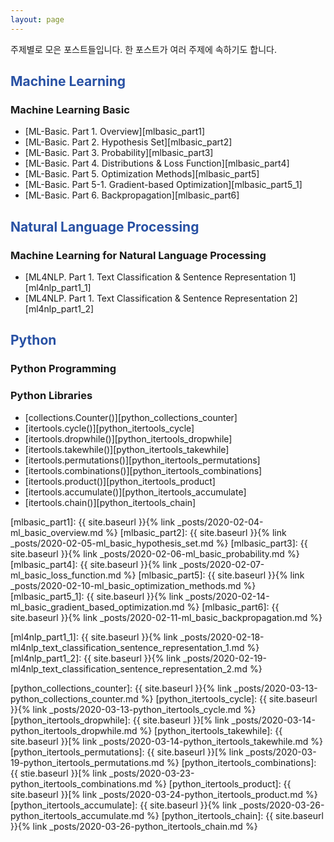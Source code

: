 ```yaml
---
layout: page
---
```


주제별로 모은 포스트들입니다. 한 포스트가 여러 주제에 속하기도 합니다.

<font color="#2851a4"><h2>Machine Learning</h2></font>
### Machine Learning Basic
- [ML-Basic. Part 1. Overview][mlbasic_part1]
- [ML-Basic. Part 2. Hypothesis Set][mlbasic_part2]
- [ML-Basic. Part 3. Probability][mlbasic_part3]
- [ML-Basic. Part 4. Distributions & Loss Function][mlbasic_part4]
- [ML-Basic. Part 5. Optimization Methods][mlbasic_part5]
- [ML-Basic. Part 5-1. Gradient-based Optimization][mlbasic_part5_1]
- [ML-Basic. Part 6. Backpropagation][mlbasic_part6]


<font color="#2851a4"><h2>Natural Language Processing</h2></font>
### Machine Learning for Natural Language Processing
- [ML4NLP. Part 1. Text Classification & Sentence Representation 1][ml4nlp_part1_1]
- [ML4NLP. Part 1. Text Classification & Sentence Representation 2][ml4nlp_part1_2]


<font color="#2851a4"><h2>Python</h2></font>
### Python Programming

### Python Libraries
- [collections.Counter()][python_collections_counter]
- [itertools.cycle()][python_itertools_cycle]
- [itertools.dropwhile()][python_itertools_dropwhile]
- [itertools.takewhile()][python_itertools_takewhile]
- [itertools.permutations()][python_itertools_permutations]
- [itertools.combinations()][python_itertools_combinations]
- [itertools.product()][python_itertools_product]
- [itertools.accumulate()][python_itertools_accumulate]
- [itertools.chain()][python_itertools_chain]

[mlbasic_part1]: {{ site.baseurl }}{% link _posts/2020-02-04-ml_basic_overview.md %}
[mlbasic_part2]: {{ site.baseurl }}{% link _posts/2020-02-05-ml_basic_hypothesis_set.md %}
[mlbasic_part3]: {{ site.baseurl }}{% link _posts/2020-02-06-ml_basic_probability.md %}
[mlbasic_part4]: {{ site.baseurl }}{% link _posts/2020-02-07-ml_basic_loss_function.md %}
[mlbasic_part5]: {{ site.baseurl }}{% link _posts/2020-02-10-ml_basic_optimization_methods.md %}
[mlbasic_part5_1]: {{ site.baseurl }}{% link _posts/2020-02-14-ml_basic_gradient_based_optimization.md %}
[mlbasic_part6]: {{ site.baseurl }}{% link _posts/2020-02-11-ml_basic_backpropagation.md %}

[ml4nlp_part1_1]: {{ site.baseurl }}{% link _posts/2020-02-18-ml4nlp_text_classification_sentence_representation_1.md %}
[ml4nlp_part1_2]: {{ site.baseurl }}{% link _posts/2020-02-19-ml4nlp_text_classification_sentence_representation_2.md %}

[python_collections_counter]: {{ site.baseurl }}{% link _posts/2020-03-13-python_collections_counter.md %}
[python_itertools_cycle]: {{ site.baseurl }}{% link _posts/2020-03-13-python_itertools_cycle.md %}
[python_itertools_dropwhile]: {{ site.baseurl }}[% link _posts/2020-03-14-python_itertools_dropwhile.md %}
[python_itertools_takewhile]: {{ site.baseurl }}[% link _posts/2020-03-14-python_itertools_takewhile.md %}
[python_itertools_permutations]: {{ site.baseurl }}[% link _posts/2020-03-19-python_itertools_permutations.md %}
[python_itertools_combinations]: {{ stie.baseurl }}[% link _posts/2020-03-23-python_itertools_combinations.md %}
[python_itertools_product]: {{ site.baseurl }}[% link _posts/2020-03-24-python_itertools_product.md %}
[python_itertools_accumulate]: {{ site.baseurl }}{% link _posts/2020-03-26-python_itertools_accumulate.md %}
[python_itertools_chain]: {{ site.baseurl }}{% link _posts/2020-03-26-python_itertools_chain.md %}






